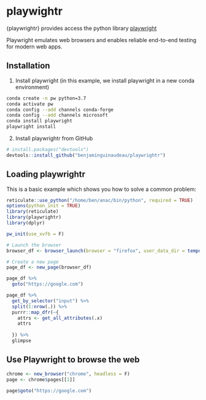 
<!-- README.md is generated from README.Rmd. Please edit that file -->

# playwightr

<!-- badges: start -->
<!-- badges: end -->

{playwrightr} provides access the python library
[playwright](https://playwright.dev/python/docs/intro)

Playwright emulates web browsers and enables reliable end-to-end testing
for modern web apps.

## Installation

1.  Install playwright (in this example, we install playwright in a new
    conda environment)

``` bash
conda create -n pw python=3.7
conda activate pw
conda config --add channels conda-forge
conda config --add channels microsoft
conda install playwright
playwright install
```

2.  Install playwrightr from GitHub

``` r
# install.packages("devtools")
devtools::install_github("benjaminguinaudeau/playwrightr")
```

## Loading playwrightr

This is a basic example which shows you how to solve a common problem:

``` r
reticulate::use_python("/home/ben/anac/bin/python", required = TRUE)
options(python_init = TRUE)
library(reticulate)
library(playwrightr)
library(dplyr)

pw_init(use_xvfb = F)

# Launch the browser
browser_df <- browser_launch(browser = "firefox", user_data_dir = tempdir(), headless = T)

# Create a new page
page_df <- new_page(browser_df)
```

``` r
page_df %>%
  goto("https://google.com")

page_df %>%
  get_by_selector("input") %>% 
  split(1:nrow(.)) %>%
  purrr::map_dfr(~{
    attrs <- get_all_attributes(.x)
    attrs
    
  }) %>%
  glimpse
```

## Use Playwright to browse the web

``` r
chrome <- new_browser("chrome", headless = F)
page <- chrome$pages[[1]]

page$goto("https://google.com")
```
